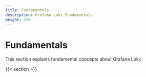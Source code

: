 ```yaml
---
title: Fundamentals
description: Grafana Loki Fundamentals
weight: 150
---
```

# Fundamentals

This section explains fundamental concepts about Grafana Loki:

{{< section >}}

